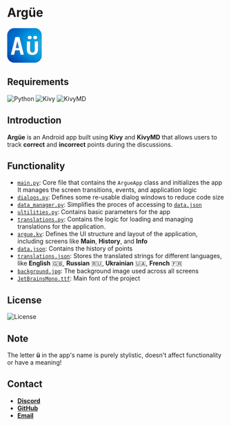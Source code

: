 # Argüe

<img alt="Icon" src="icon.png" width="80"/>

## Requirements

![Python](https://img.shields.io/badge/Python-3.11-blue)
![Kivy](https://img.shields.io/badge/Kivy-2.3.0-red)
![KivyMD](https://img.shields.io/badge/KivyMD-1.2.0-green)

## Introduction

**Argüe** is an Android app built using **Kivy** and **KivyMD** that allows users to track
**correct** and **incorrect** points during the discussions.

## Functionality

- [`main.py`](main.py): Core file that contains the `ArgueApp` class and initializes the app
  It manages the screen transitions, events, and application logic
- [`dialogs.py`](dialogs.py): Defines some re-usable dialog windows to reduce code size
- [`data_manager.py`](data_manager.py): Simplifies the proces of accessing to [`data.json`](data.json)
- [`ultilities.py`](utilities.py): Contains basic parameters for the app
- [`translations.py`](translations.py): Contains the logic for loading and managing translations for the application.
- [`argue.kv`](argue.kv): Defines the UI structure and layout of the application,
  including screens like **Main**, **History**, and **Info**
- [`data.json`](data.json): Contains the history of points
- [`translations.json`](translations.json): Stores the translated strings for different languages, like
  **English** 🇬🇧, **Russian** 🇷🇺, **Ukrainian** 🇺🇦, **French** 🇫🇷
- [`background.jpg`](background.jpg): The background image used across all screens
- [`JetBrainsMono.ttf`](https://www.jetbrains.com/lp/mono): Main font of the project

## License

![License](https://img.shields.io/badge/License-MIT-green)

## Note

The letter **ü** in the app's name is purely stylistic, doesn't affect functionality or have a meaning!

## Contact

- **[Discord](https://discord.com/users/873920068571000833)**
- **[GitHub](https://github.com/CrazyFlyKite)**
- **[Email](mailto:karpenkoartem2846@gmail.com)**
